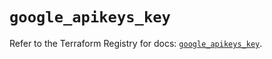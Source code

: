 # `google_apikeys_key`

Refer to the Terraform Registry for docs: [`google_apikeys_key`](https://registry.terraform.io/providers/hashicorp/google/5.43.0/docs/resources/apikeys_key).
